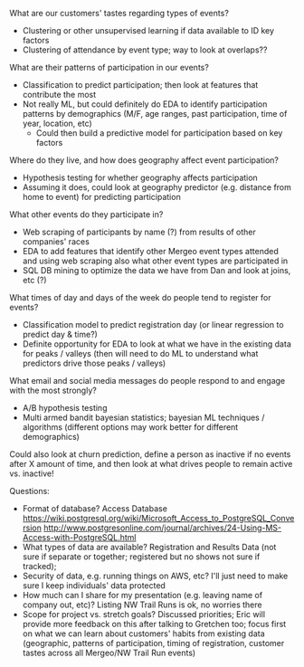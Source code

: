 What are our customers' tastes regarding types of events?
- Clustering or other unsupervised learning if data available to ID key factors
- Clustering of attendance by event type; way to look at overlaps??

What are their patterns of participation in our events?
- Classification to predict participation; then look at features that contribute the most
- Not really ML, but could definitely do EDA to identify participation patterns by demographics (M/F, age ranges, past participation, time of year, location, etc)
  - Could then build a predictive model for participation based on key factors

Where do they live, and how does geography affect event participation?
- Hypothesis testing for whether geography affects participation
- Assuming it does, could look at geography predictor (e.g. distance from home to event) for predicting participation

What other events do they participate in?
- Web scraping of participants by name (?) from results of other companies' races
- EDA to add features that identify other Mergeo event types attended and using web scraping also what other event types are participated in
- SQL DB mining to optimize the data we have from Dan and look at joins, etc (?)

What times of day and days of the week do people tend to register for events?
- Classification model to predict registration day (or linear regression to predict day & time?)
- Definite opportunity for EDA to look at what we have in the existing data for peaks / valleys (then will need to do ML to understand what predictors drive those peaks / valleys)

What email and social media messages do people respond to and engage with the most strongly?
- A/B hypothesis testing
- Multi armed bandit bayesian statistics; bayesian ML techniques / algorithms (different options may work better for different demographics)

Could also look at churn prediction, define a person as inactive if no events after X amount of time, and then look at what drives people to remain active vs. inactive!

Questions:
- Format of database? Access Database
https://wiki.postgresql.org/wiki/Microsoft_Access_to_PostgreSQL_Conversion
http://www.postgresonline.com/journal/archives/24-Using-MS-Access-with-PostgreSQL.html
- What types of data are available? Registration and Results Data (not sure if separate or together; registered but no shows not sure if tracked);
- Security of data, e.g. running things on AWS, etc?  I'll just need to make sure I keep individuals' data protected
- How much can I share for my presentation (e.g. leaving name of company out, etc)?  Listing NW Trail Runs is ok, no worries there
- Scope for project vs. stretch goals?  Discussed priorities; Eric will provide more feedback on this after talking to Gretchen too; focus first on what we can learn about customers' habits from existing data (geographic, patterns of participation, timing of registration, customer tastes across all Mergeo/NW Trail Run events)
